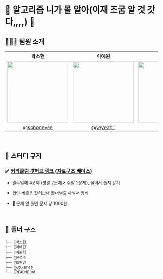 # 👊 알고리즘 니가 몰 알아(이재 조굼 알 것 갓다,,,,) 👊

## 👩🏻‍💻 팀원 소개
|박소현|이예원|이준혁|전성수|<갓>최유진|
|:-:|:-:|:-:|:-:|:-:|
|<img src="https://avatars.githubusercontent.com/u/139411346?v=4" width="200px" />|<img src="https://avatars.githubusercontent.com/u/139411481?v=4" width="200px" />|<img src="https://avatars.githubusercontent.com/u/40230543?v=4" width="200px" />|<img src="https://avatars.githubusercontent.com/u/128347576?v=4" width="200px" />|<img src="https://avatars.githubusercontent.com/u/99077953?v=4" width="200px" />|
|[@sohoneyee](https://github.com/sohoneyee)|[@yeyeah1](https://github.com/yeyeah1)|[@ljh355](https://github.com/ljh355)|[@no-merit](https://github.com/no-merit)|[@choichoijin](https://github.com/choichoijin)|

<br />

## 🔔 스터디 규칙

### ✅ [커리큘럼 깃허브 링크 (자료구조 베이스)](https://github.com/Altu-Bitu/Notice)

- 일주일에 4문제 (평일 2문제 & 주말 2문제), 몰아서 풀지 않기

- 답안 제출은 깃허브에 폴더별로 나눠서 정리
  
- 🚫 문제 안 풀면 문제 당 1000원

<br />

## 📂 폴더 구조
```
├── 📂박소현
├── 📂이예원
├── 📂이준혁
├── 📂전성수
├── 📂조한빈
├── 📂<갓>최유진
└── 📜README.md
```
